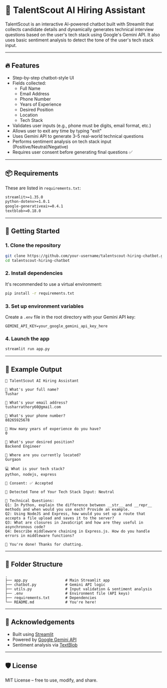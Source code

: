 # 🤖 TalentScout AI Hiring Assistant

TalentScout is an interactive AI-powered chatbot built with Streamlit that collects candidate details and dynamically generates technical interview questions based on the user's tech stack using Google's Gemini API. It also uses basic sentiment analysis to detect the tone of the user's tech stack input.

---

## 🔥 Features

- Step-by-step chatbot-style UI
- Fields collected:
  - Full Name
  - Email Address
  - Phone Number
  - Years of Experience
  - Desired Position
  - Location
  - Tech Stack
- Validates user inputs (e.g., phone must be digits, email format, etc.)
- Allows user to exit any time by typing "exit"
- Uses Gemini API to generate 3–5 real-world technical questions
- Performs sentiment analysis on tech stack input (Positive/Neutral/Negative)
- Requires user consent before generating final questions ✅

---

## 📦 Requirements

These are listed in `requirements.txt`:

```txt
streamlit>=1.35.0
python-dotenv>=1.0.1
google-generativeai>=0.4.1
textblob>=0.18.0
```

---

## 🚀 Getting Started

### 1. Clone the repository

```bash
git clone https://github.com/your-username/talentscout-hiring-chatbot.git
cd talentscout-hiring-chatbot
```

### 2. Install dependencies

It's recommended to use a virtual environment:

```bash
pip install -r requirements.txt
```

### 3. Set up environment variables

Create a `.env` file in the root directory with your Gemini API key:

```
GEMINI_API_KEY=your_google_gemini_api_key_here
```

### 4. Launch the app

```bash
streamlit run app.py
```

---

## 🦪 Example Output

```text
🤖 TalentScout AI Hiring Assistant

👋 What's your full name?
Tushar

📧 What's your email address?
tusharrathory60@gmail.com

📱 What's your phone number?
88265925678

🏥 How many years of experience do you have?
0

🌟 What's your desired position?
Backend Engineer

📍 Where are you currently located?
Gurgaon

💻 What is your tech stack?
python, nodejs, express

📜 Consent: ✅ Accepted

🧠 Detected Tone of Your Tech Stack Input: Neutral

🧪 Technical Questions:
Q1: In Python, explain the difference between __str__ and __repr__ methods and when would you use each? Provide an example.
Q2: Using NodeJS and Express, how would you set up a route that accepts a file upload and saves it to the server?
Q3: What are closures in JavaScript and how are they useful in asynchronous code?
Q4: Describe middleware chaining in Express.js. How do you handle errors in middleware functions?

🎉 You're done! Thanks for chatting.
```

---

## 📁 Folder Structure

```
.
├── app.py                 # Main Streamlit app
├── chatbot.py             # Gemini API logic
├── utils.py               # Input validation & sentiment analysis
├── .env                   # Environment file (API keys)
├── requirements.txt       # Dependencies
└── README.md              # You're here!
```

---

## 🙌 Acknowledgements

- Built using [Streamlit](https://streamlit.io)
- Powered by [Google Gemini API](https://ai.google.dev/)
- Sentiment analysis via [TextBlob](https://textblob.readthedocs.io/en/dev/)

---

## 🛡 License

MIT License – free to use, modify, and share.
